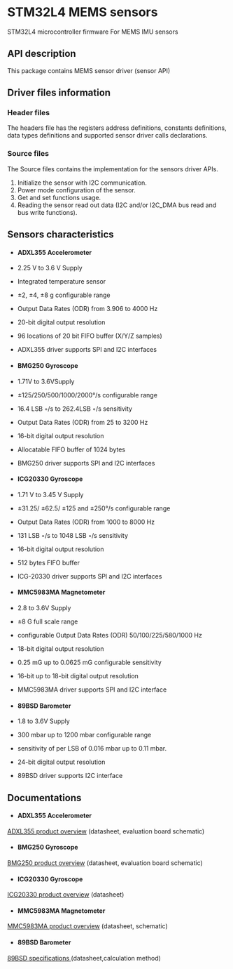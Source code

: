 # **STM32L4 MEMS sensors**
 STM32L4  microcontroller  firmware For MEMS  IMU sensors


## API description

This package contains MEMS sensor driver (sensor API) 

## Driver files information
### Header files

The headers file has the registers address definitions, constants definitions, data types definitions and supported sensor driver calls declarations.
### Source files 
The Source files contains the implementation for the sensors driver APIs.
1. Initialize the sensor with I2C communication. 
2. Power mode configuration of the sensor.
3. Get and set functions usage.
4. Reading the sensor read out data (I2C and/or I2C_DMA bus read and bus write functions). 

## Sensors characteristics 


- #### ADXL355 Accelerometer 

- 2.25 V to 3.6 V Supply
- Integrated temperature sensor
- ±2, ±4, ±8 g configurable range
- Output Data Rates (ODR) from 3.906 to 4000 Hz 
- 20-bit digital output resolution
-   96 locations of 20 bit FIFO buffer (X/Y/Z samples)
- ADXL355 driver supports SPI and I2C interfaces

- #### BMG250 Gyroscope 

- 1.71V to 3.6VSupply
- ±125/250/500/1000/2000°/s configurable range
- 16.4 LSB ◦/s to 262.4LSB ◦/s sensitivity 
- Output Data Rates (ODR) from 25 to 3200 Hz
- 16-bit digital output resolution
- Allocatable FIFO buffer of 1024 bytes
- BMG250 driver supports SPI and I2C interfaces

- #### ICG20330 Gyroscope 

- 1.71 V to 3.45 V Supply
- ±31.25/ ±62.5/ ±125 and ±250°/s configurable range
- Output Data Rates (ODR) from 1000 to 8000 Hz
- 131 LSB ◦/s to 1048 LSB ◦/s sensitivity 
- 16-bit digital output resolution

- 512 bytes FIFO buffer
- ICG-20330 driver supports SPI and I2C interfaces




- #### MMC5983MA Magnetometer

- 2.8  to 3.6V Supply
- ±8 G full scale range 
- configurable  Output Data Rates (ODR) 50/100/225/580/1000 Hz
- 18-bit digital output resolution
- 0.25 mG up to 0.0625 mG  configurable  sensitivity 
- 16-bit up to 18-bit digital output resolution
 
- MMC5983MA driver supports SPI and I2C interface


- #### 89BSD Barometer
-  1.8 to 3.6V Supply
-  300 mbar up to 1200 mbar configurable range
- sensitivity of  per LSB of 0.016 mbar up to 0.11 mbar.
- 24-bit digital output resolution
- 89BSD driver supports  I2C interface 
## Documentations 


- #### ADXL355 Accelerometer 
[ ADXL355 product overview](https://www.analog.com/en/products/adxl355.html#product-overview) (datasheet, evaluation board schematic)

- #### BMG250 Gyroscope 
[ BMG250 product overview](https://www.bosch-sensortec.com/media/boschsensortec/downloads/datasheets/bst-bmg250-ds000.pdf) (datasheet, evaluation board schematic)


- #### ICG20330 Gyroscope 

 [ICG20330 product overview](https://invensense.tdk.com/download-pdf/icg-20330-datasheet/) (datasheet)
- #### MMC5983MA Magnetometer
[ MMC5983MA product overview](https://media.digikey.com/pdf/Data%20Sheets/MEMSIC%20PDFs/MMC5983MA_RevA_4-3-19.pdf) (datasheet, schematic)


- #### 89BSD Barometer
[ 89BSD specifications ](https://www.te.com/commerce/DocumentDelivery/DDEController?Action=srchrtrv&DocNm=89BSD&DocType=DS&DocLang=English) (datasheet,calculation method)
